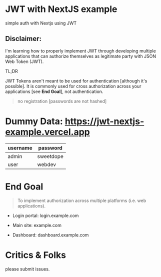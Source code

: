 # JWT with NextJS example

simple auth with Nextjs using JWT


## Disclaimer:

I'm learning how to properly implement JWT through developing multiple applications
that can authorize themselves as legitimate party with JSON Web Token (JWT).

TL;DR 

JWT Tokens aren't meant to be used for authentication [although it's possible]. It is commonly used 
for cross authorization across your applications [see __End Goal__], not authentication.

> no registration [passwords are not hashed]


# Dummy Data: https://jwt-nextjs-example.vercel.app

username | password 
--- | --- 
admin | sweetdope
user | webdev

# End Goal

> To implement authorization across multiple platforms (i.e. web applications).

* Login portal: login.example.com

* Main site: example.com 
* Dashboard: dashboard.example.com

# Critics & Folks

please submit issues.